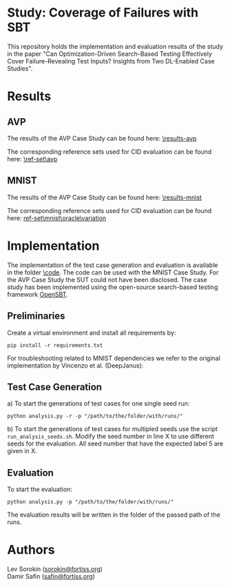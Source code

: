 # Study: Coverage of Failures with SBT
This repository holds the implementation and evaluation results of the study in the paper "Can Optimization-Driven Search-Based Testing Effectively Cover Failure-Revealing Test Inputs? Insights from Two DL-Enabled Case Studies".

# Results

## AVP

The results of the AVP Case Study can be found here: [\results-avp](results-avp)

The corresponding reference sets used for CID evaluation can be found here: [\ref-set\avp](ref-set\avp\oracle-variation) 
## MNIST

The results of the AVP Case Study can be found here: [\results-mnist](results-mnist)

The corresponding reference sets used for CID evaluation can be found here: [ref-set\mnist\oracle\variation](\ref-set\mnist\oracle\variation) 

# Implementation

The implementation of the test case generation and evaluation is available in the folder [\code](code). The code can be used with the MNIST Case Study. For the AVP Case Study the SUT could not have been disclosed.
The case study has been implemented using the open-source search-based testing framework [OpenSBT](https:\\git.fortiss.org\opensbt).

## Preliminaries

Create a virtual environment and install all requirements by:

`pip install -r requirements.txt`

For troubleshooting related to MNIST dependencies we refer to the original implementation by Vincenzo et al. (DeepJanus):

## Test Case Generation

a) To start the generations of test cases for one single seed run:

`python analysis.py -r -p "/path/to/the/folder/with/runs/"`

b) To start the generations of test cases for multipled seeds use the script `run_analysis_seeds.sh`. Modify the seed number in line X to use different seeds for the evaluation. All seed number that have the expected label 5 are given in X.


## Evaluation

To start the evaluation:

`python analysis.py -p "/path/to/the/folder/with/runs/"`

The evaluation results will be written in the folder of the passed path of the runs.

# Authors


Lev Sorokin (sorokin@fortiss.org) \
Damir Safin (safin@fortiss.org)
